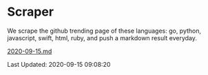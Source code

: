# Scraper

We scrape the github trending page of these languages: go, python, javascript, swift, html, ruby, and push a markdown result everyday.

[2020-09-15.md](https://github.com/henson/Scraper/blob/master/2020-09-15.md)

Last Updated: 2020-09-15 09:08:20